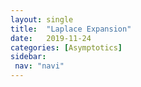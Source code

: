 ```yaml
---
layout: single
title:  "Laplace Expansion"
date:   2019-11-24
categories: [Asymptotics]
sidebar: 
 nav: "navi"
---
```


<object data="/assets/statistics/Laplace Expansion.pdf" type="application/pdf" width="100%" height="100%">
</object>